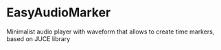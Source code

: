 # EasyAudioMarker
Minimalist audio player with waveform that allows to create time markers, based on JUCE library
